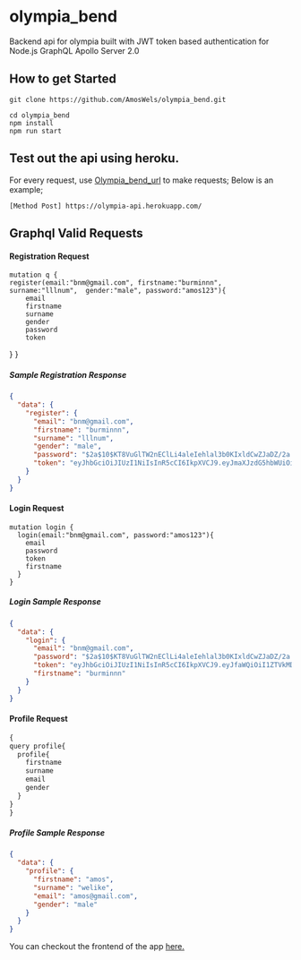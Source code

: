# olympia_bend
Backend api for olympia built with JWT token based authentication for Node.js GraphQL Apollo Server 2.0

## How to get Started
```
git clone https://github.com/AmosWels/olympia_bend.git
```
```
cd olympia_bend
npm install
npm run start
```

## Test out the api using heroku.

For every request, use [Olympia_bend_url](https://olympia-api.herokuapp.com/) to make requests; Below is an example;

```
[Method Post] https://olympia-api.herokuapp.com/
```

## Graphql Valid Requests
#### Registration Request

    
    mutation q {
    register(email:"bnm@gmail.com", firstname:"burminnn", surname:"lllnum",  gender:"male", password:"amos123"){
        email
        firstname
        surname
        gender
        password
        token
  }
}
    
##### Sample Registration Response
```json
{
  "data": {
    "register": {
      "email": "bnm@gmail.com",
      "firstname": "burminnn",
      "surname": "lllnum",
      "gender": "male",
      "password": "$2a$10$KT8VuGlTW2nEClLi4aleIehlal3b0KIxldCwZJaDZ/2a.9XMWLl3m",
      "token": "eyJhbGciOiJIUzI1NiIsInR5cCI6IkpXVCJ9.eyJmaXJzdG5hbWUiOiJidXJtaW5ubiIsInN1cm5hbWUiOiJsbGxudW0iLCJnZW5kZXIiOiJtYWxlIiwiZW1haWwiOiJibm1AZ21haWwuY29tIiwicGFzc3dvcmQiOiIkMmEkMTAkS1Q4VnVHbFRXMm5FQ2xMaTRhbGVJZWhsYWwzYjBLSXhsZEN3WkphRFovMmEuOVhNV0xsM20iLCJfaWQiOiI1ZTVkMDgxNTAzYTAwMjAwMjQ1NzQ0MzEiLCJpYXQiOjE1ODMxNTUyMjEsImV4cCI6MTU4Mzc2MDAyMX0.DFkzx3Dqe75iYmHzPOK7wKmK6jMPMVdLKc8Z2gcqqF4"
    }
  }
}
```

#### Login Request
```
mutation login {
  login(email:"bnm@gmail.com", password:"amos123"){
    email
    password
    token
    firstname
  }
}
```
##### Login Sample Response
```json
{
  "data": {
    "login": {
      "email": "bnm@gmail.com",
      "password": "$2a$10$KT8VuGlTW2nEClLi4aleIehlal3b0KIxldCwZJaDZ/2a.9XMWLl3m",
      "token": "eyJhbGciOiJIUzI1NiIsInR5cCI6IkpXVCJ9.eyJfaWQiOiI1ZTVkMDgxNTAzYTAwMjAwMjQ1NzQ0MzEiLCJmaXJzdG5hbWUiOiJidXJtaW5ubiIsInN1cm5hbWUiOiJsbGxudW0iLCJnZW5kZXIiOiJtYWxlIiwiZW1haWwiOiJibm1AZ21haWwuY29tIiwicGFzc3dvcmQiOiIkMmEkMTAkS1Q4VnVHbFRXMm5FQ2xMaTRhbGVJZWhsYWwzYjBLSXhsZEN3WkphRFovMmEuOVhNV0xsM20iLCJpYXQiOjE1ODMxNTUyNjIsImV4cCI6MTU4Mzc2MDA2Mn0.zmuAXkfND4YLBUSNb6ZCk0f2OjHewAT2pXFekQD2m6M",
      "firstname": "burminnn"
    }
  }
}
```

#### Profile Request
```js
{
query profile{
  profile{
    firstname
    surname
    email
    gender
  }
}
}
```
##### Profile Sample Response
```json
{
  "data": {
    "profile": {
      "firstname": "amos",
      "surname": "welike",
      "email": "amos@gmail.com",
      "gender": "male"
    }
  }
}
```
You can checkout the frontend of the app [here.]( https://olympia-v2-git-addformikk.amoswelike.now.sh/.)
